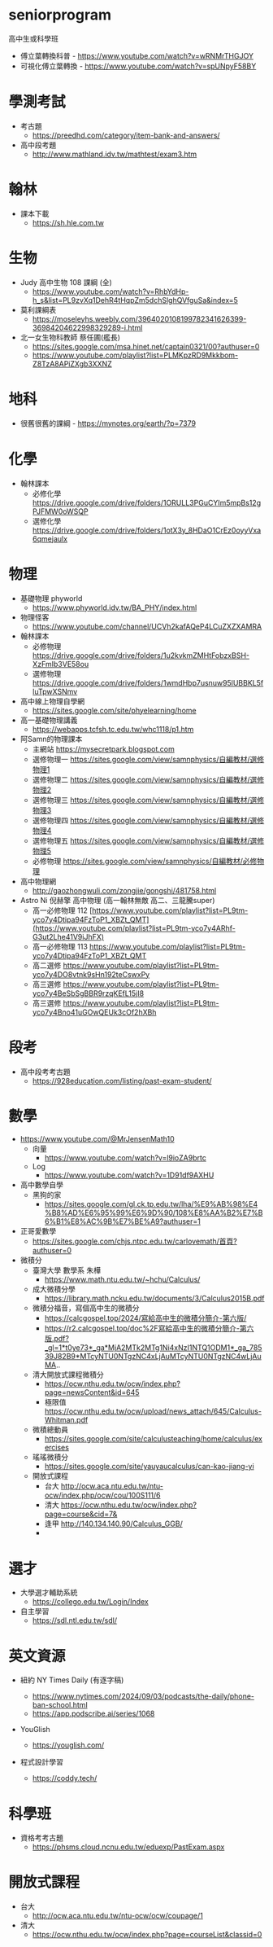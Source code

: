 # seniorprogram
高中生或科學班
- 傅立葉轉換科普
      - https://www.youtube.com/watch?v=wRNMrTHGJOY
- 可視化傅立葉轉換
      - https://www.youtube.com/watch?v=spUNpyF58BY

# 學測考試
- 考古題
    - https://preedhd.com/category/item-bank-and-answers/
- 高中段考題
    - http://www.mathland.idv.tw/mathtest/exam3.htm

# 翰林
- 課本下載
    - https://sh.hle.com.tw
# 生物
- Judy 高中生物 108 課綱 (全)
    - https://www.youtube.com/watch?v=RhbYdHp-h_s&list=PL9zvXq1DehR4tHqpZm5dchSlghQVfguSa&index=5
- 莫利課綱表
    - https://moseleyhs.weebly.com/3964020108199782341626399-36984204622998329289-i.html
- 北一女生物科教師  蔡任圃(艦長)
    - https://sites.google.com/msa.hinet.net/captain0321/00?authuser=0
    - https://www.youtube.com/playlist?list=PLMKpzRD9Mkkbom-Z8TzA8APiZXgb3XXNZ
# 地科
- 很舊很舊的課綱
        - https://mynotes.org/earth/?p=7379
# 化學
- 翰林課本
    - 必修化學  https://drive.google.com/drive/folders/1ORULL3PGuCYIm5mpBs12gPJFMW0oWSQP
    - 選修化學  https://drive.google.com/drive/folders/1otX3y_8HDaO1CrEz0oyyVxa6qmejaulx
# 物理
- 基礎物理 phyworld
    - https://www.phyworld.idv.tw/BA_PHY/index.html
- 物理怪客
    - https://www.youtube.com/channel/UCVh2kafAQeP4LCuZXZXAMRA
-  翰林課本
    - 必修物理  https://drive.google.com/drive/folders/1u2kvkmZMHtFobzxBSH-XzFmIb3VE58ou
    - 選修物理  https://drive.google.com/drive/folders/1wmdHbp7usnuw95lUBBKL5fluTpwXSNmv
- 高中線上物理自學網
    - https://sites.google.com/site/phyelearning/home
- 高一基礎物理講義
    - https://webapps.tcfsh.tc.edu.tw/whc1118/p1.htm
- 阿Samn的物理課本
    - 主網站 https://mysecretpark.blogspot.com
    - 選修物理一 https://sites.google.com/view/samnphysics/自編教材/選修物理1
    - 選修物理二 https://sites.google.com/view/samnphysics/自編教材/選修物理2
    - 選修物理三 https://sites.google.com/view/samnphysics/自編教材/選修物理3
    - 選修物理四 https://sites.google.com/view/samnphysics/自編教材/選修物理4
    - 選修物理五 https://sites.google.com/view/samnphysics/自編教材/選修物理5
    - 必修物理   https://sites.google.com/view/samnphysics/自編教材/必修物理
- 高中物理網
    - http://gaozhongwuli.com/zongjie/gongshi/481758.html
- Astro Ni 倪赫擎 高中物理 (高一翰林無敵 高二、三龍騰super)
    - 高一必修物理 112 [https://www.youtube.com/playlist?list=PL9tm-yco7y4Dtipa94FzToP1_XBZt_QMT](https://www.youtube.com/playlist?list=PL9tm-yco7y4ARhf-G3ut2Lhe41V9iJhFX)
    - 高一必修物理 113 https://www.youtube.com/playlist?list=PL9tm-yco7y4Dtipa94FzToP1_XBZt_QMT
    - 高二選修 https://www.youtube.com/playlist?list=PL9tm-yco7y4DO8vtnk9sHn192teCswxPy
    - 高三選修 https://www.youtube.com/playlist?list=PL9tm-yco7y4BeSbSgBBR9rzqKEfL15jI8
    - 高三選修 https://www.youtube.com/playlist?list=PL9tm-yco7y4Bno41uGOwQEUk3cOf2hXBh
# 段考
- 高中段考考古題
    - https://928education.com/listing/past-exam-student/
# 數學
- https://www.youtube.com/@MrJensenMath10
  - 向量
    - https://www.youtube.com/watch?v=l9ioZA9brtc
  - Log
    - https://www.youtube.com/watch?v=1D91df9AXHU
- 高中數學自學
    - 黑狗的家
      - https://sites.google.com/gl.ck.tp.edu.tw/lha/%E9%AB%98%E4%B8%AD%E6%95%99%E6%9D%90/108%E8%AA%B2%E7%B6%B1%E8%AC%9B%E7%BE%A9?authuser=1
- 正哥愛數學
    - https://sites.google.com/chjs.ntpc.edu.tw/carlovemath/首頁?authuser=0
- 微積分
    - 臺灣大學  數學系  朱樺 
      - https://www.math.ntu.edu.tw/~hchu/Calculus/
    - 成大微積分學
      - https://library.math.ncku.edu.tw/documents/3/Calculus2015B.pdf
    - 微積分福音，寫個高中生的微積分
      - https://calcgospel.top/2024/寫給高中生的微積分簡介-第六版/
      - https://r2.calcgospel.top/doc%2F寫給高中生的微積分簡介-第六版.pdf?_gl=1*t0ye73*_ga*MjA2MTk2MTg1Ni4xNzI1NTQ1ODM1*_ga_78539J82B9*MTcyNTU0NTgzNC4xLjAuMTcyNTU0NTgzNC4wLjAuMA..
    - 清大開放式課程微積分
      - https://ocw.nthu.edu.tw/ocw/index.php?page=newsContent&id=645
      - 極限值 https://ocw.nthu.edu.tw/ocw/upload/news_attach/645/Calculus-Whitman.pdf
    - 微積總動員
      - https://sites.google.com/site/calculusteaching/home/calculus/exercises
    - 瑤瑤微積分
      - https://sites.google.com/site/yauyaucalculus/can-kao-jiang-yi
    - 開放式課程
      - 台大 http://ocw.aca.ntu.edu.tw/ntu-ocw/index.php/ocw/cou/100S111/6
      - 清大 https://ocw.nthu.edu.tw/ocw/index.php?page=course&cid=7&
      - 逢甲 http://140.134.140.90/Calculus_GGB/
      - 

# 選才
- 大學選才輔助系統
   - https://collego.edu.tw/Login/Index
- 自主學習
   - https://sdl.ntl.edu.tw/sdl/

# 英文資源
- 紐約 NY Times Daily (有逐字稿)
  - https://www.nytimes.com/2024/09/03/podcasts/the-daily/phone-ban-school.html
  - https://app.podscribe.ai/series/1068
- YouGlish
  - https://youglish.com/
 
- 程式設計學習
  - https://coddy.tech/
# 科學班
- 資格考考古題
  - https://phsms.cloud.ncnu.edu.tw/eduexp/PastExam.aspx
# 開放式課程
- 台大
  - http://ocw.aca.ntu.edu.tw/ntu-ocw/ocw/coupage/1
- 清大
  - https://ocw.nthu.edu.tw/ocw/index.php?page=courseList&classid=0
